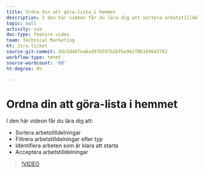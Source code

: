 ```yaml
---
title: Ordna din att göra-lista i hemmet
description: I den här videon får du lära dig att sortera arbetstilldelningar, filtrera tilldelningar efter typ, identifiera arbete som är klart att starta och acceptera arbetstilldelningar.
topic: null
activity: use
doc-type: feature video
team: Technical Marketing
kt: Jira ticket
source-git-commit: 3dc5d407ea6ad97b597b2bfba961f0b169643762
workflow-type: tm+mt
source-wordcount: '60'
ht-degree: 0%

---
```


# Ordna din att göra-lista i hemmet

I den här videon får du lära dig att:

* Sortera arbetstilldelningar
* Filtrera arbetstilldelningar efter typ
* Identifiera arbeten som är klara att starta
* Acceptera arbetstilldelningar

>[!VIDEO](https://video.tv.adobe.com/v/335099/?quality=12&learn=on)
